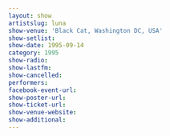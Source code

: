 ```yaml
---
layout: show
artistslug: luna
show-venue: 'Black Cat, Washington DC, USA'
show-setlist: 
show-date: 1995-09-14
category: 1995
show-radio: 
show-lastfm: 
show-cancelled: 
performers: 
facebook-event-url: 
show-poster-url: 
show-ticket-url: 
show-venue-website: 
show-additional: 
---
```


